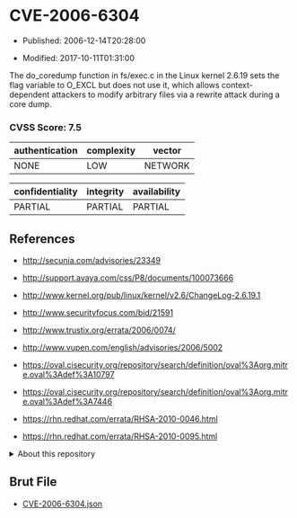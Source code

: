 # CVE-2006-6304

- Published: 2006-12-14T20:28:00

- Modified: 2017-10-11T01:31:00

The do_coredump function in fs/exec.c in the Linux kernel 2.6.19 sets the flag variable to O_EXCL but does not use it, which allows context-dependent attackers to modify arbitrary files via a rewrite attack during a core dump.

### CVSS Score: **7.5**

| authentication | complexity | vector |
| --- | --- | --- |
| NONE | LOW | NETWORK |

| confidentiality | integrity | availability |
| --- | --- | --- |
| PARTIAL | PARTIAL | PARTIAL |

## References

* http://secunia.com/advisories/23349

* http://support.avaya.com/css/P8/documents/100073666

* http://www.kernel.org/pub/linux/kernel/v2.6/ChangeLog-2.6.19.1

* http://www.securityfocus.com/bid/21591

* http://www.trustix.org/errata/2006/0074/

* http://www.vupen.com/english/advisories/2006/5002

* https://oval.cisecurity.org/repository/search/definition/oval%3Aorg.mitre.oval%3Adef%3A10797

* https://oval.cisecurity.org/repository/search/definition/oval%3Aorg.mitre.oval%3Adef%3A7446

* https://rhn.redhat.com/errata/RHSA-2010-0046.html

* https://rhn.redhat.com/errata/RHSA-2010-0095.html

<details>
<summary>About this repository</summary> 

  This repository is part of the project [Live Hack CVE](https://github.com/Live-Hack-CVE). Main website can be found [www.live-hack.org](https://www.live-hack.org) 
  
  Made by [Sn0wAlice](https://github.com/Sn0wAlice) for the people that care about security and need to have a feed of the latest CVEs. Hope you enjoy it, don't forget to star the repo and follow me on [Twitter](https://twitter.com/Sn0wAlice) and [Github](https://github.com/Sn0wAlice). And that is my [personnal website](https://www.alice-snow.me/)

  - [Home Page](https://github.com/Live-Hack-CVE)
  - [Framework](https://github.com/Live-Hack-CVE/cve-framework)
  - [CVE database](https://github.com/Live-Hack-CVE/full_database)
  - [Changelog](https://github.com/Live-Hack-CVE/Changelog)
</details>

## Brut File

* [CVE-2006-6304.json](https://raw.githubusercontent.com/Live-Hack-CVE/full_database/main/cves/2006/CVE-2006-6304.json)

